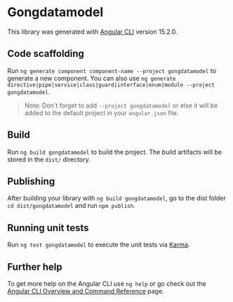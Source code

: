 # Gongdatamodel

This library was generated with [Angular CLI](https://github.com/angular/angular-cli) version 15.2.0.

## Code scaffolding

Run `ng generate component component-name --project gongdatamodel` to generate a new component. You can also use `ng generate directive|pipe|service|class|guard|interface|enum|module --project gongdatamodel`.
> Note: Don't forget to add `--project gongdatamodel` or else it will be added to the default project in your `angular.json` file. 

## Build

Run `ng build gongdatamodel` to build the project. The build artifacts will be stored in the `dist/` directory.

## Publishing

After building your library with `ng build gongdatamodel`, go to the dist folder `cd dist/gongdatamodel` and run `npm publish`.

## Running unit tests

Run `ng test gongdatamodel` to execute the unit tests via [Karma](https://karma-runner.github.io).

## Further help

To get more help on the Angular CLI use `ng help` or go check out the [Angular CLI Overview and Command Reference](https://angular.io/cli) page.
